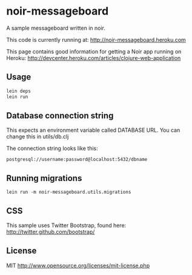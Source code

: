 # noir-messageboard

A sample messageboard  written in noir. 

This code is currently running at: http://noir-messageboard.heroku.com

This page contains good information for getting a Noir app running on Heroku: 
http://devcenter.heroku.com/articles/clojure-web-application

## Usage

```bash
lein deps
lein run
```

## Database connection string
This expects an environment variable called DATABASE URL. You can change this in utils/db.clj

The connection string looks like this: 

```
postgresql://username:password@localhost:5432/dbname
```

## Running migrations

```
lein run -m noir-messageboard.utils.migrations
```

## CSS

This sample uses Twitter Bootstrap, found here: 
http://twitter.github.com/bootstrap/


## License

MIT
http://www.opensource.org/licenses/mit-license.php

